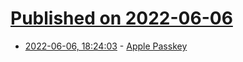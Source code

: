 # [Published on 2022-06-06](index.md)

* [2022-06-06, 18:24:03](https://news.ycombinator.com/item?id=31643917) - [Apple Passkey](https://developer.apple.com/documentation/authenticationservices/public-private_key_authentication/supporting_passkeys)
